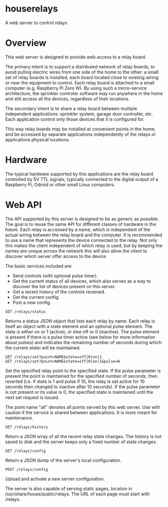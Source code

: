 # houserelays
A web server to control relays

# Overview

This web server is designed to provide web access to a relay board.

The primary intent is to support a distributed network of relay boards, to avoid pulling electric wires from one side of the home to the other: a small set of relay boards is installed, each board located close to existing wiring or near the equipment to control. Each relay board is attached to a small computer (e.g. Raspberry Pi Zero W). By using such a micro-service architecture, the sprinkler controler software may run anywhere in the home and still access all the devices, regardless of their locations.

The secondary intent is to share a relay board between multiple independent applications: sprinkler system, garage door controller, etc. Each application control only those devices that it is configured for.

This way relay boards may be installed at convenient points in the home, and be accessed by separate applications independently of the relays or applications physical locations.

# Hardware

The typical hardware supported by this applications are the relay board controlled by 5V TTL signals, typically connected to the digital output of a Raspberry Pi, Odroid or other small Linux computers.

# Web API

The API supported by this server is designed to be as generic as possible. The goal is to reuse the same API for different classes of hardware in the future. Each relay is accessed by a name, which is independent of the actual wiring between the relay board and the computer. It is recommended to use a name that represents the device connected to the relay. Not only this makes the client independent of which relay is used, but by keeping the names are unique across the network this will also allow the client to discover which server offer access to the device

The basic services included are:
* Send controls (with optional pulse timer).
* Get the current status of all devices, which also serves as a way to discover the list of devices present on this server.
* Get a recent history of the controls received.
* Get the current config.
* Post a new config.

```
GET /relays/status
```
Returns a status JSON object that lists each relay by name. Each relay is itself an object with a state element and an optional pulse element. The state is either on or 1 (active), or else off or 0 (inactive). The pulse element is present if there is a pulse timer active (see below for more information about pulses) and indicates the remaining number of seconds during which the current statei will be maintained.
```
GET /relays/set?point=NAME&state=off|0|on|1
GET /relays/set?point=NAME&state=off|0|on|1&pulse=N
```
Set the specified relay point to the specified state. If the pulse parameter is present the point is maintained for the specified number of seconds, then reverted (i.e. if state is 1 and pulse if 10, the relay is set active for 10 seconds then changed to inactive after 10 seconds). If the pulse parameter is not present or its value is 0, the specified state is maintained until the next set request is issued.

The point name "all" denotes all points served by this web server. Use with caution if the service is shared between applications. It is more meant for maintenance.
```
GET /relays/history
```
Return a JSON array of all the recent relay state changes. The history is not saved to disk and the server keeps only a fixed number of state changes.
```
GET /relays/config
```
Return a JSON dump of the server's local configuration.
```
POST /relays/config
```
Upload and activate a new server configuration.

The server is also capable of serving static pages, location in /usr/share/house/public/relays. The URL of each page must start with /relays.

